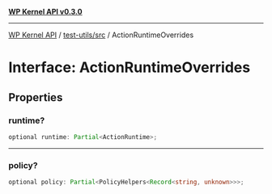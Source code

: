 [**WP Kernel API v0.3.0**](../../../README.md)

---

[WP Kernel API](../../../README.md) / [test-utils/src](../README.md) / ActionRuntimeOverrides

# Interface: ActionRuntimeOverrides

## Properties

### runtime?

```ts
optional runtime: Partial<ActionRuntime>;
```

---

### policy?

```ts
optional policy: Partial<PolicyHelpers<Record<string, unknown>>>;
```
